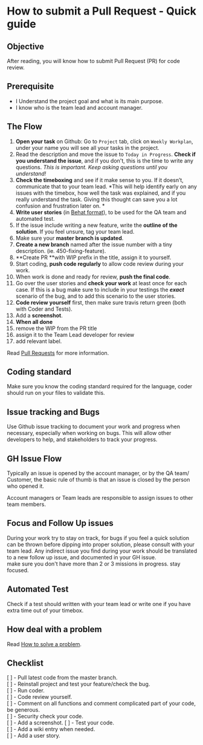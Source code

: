 # How to submit a Pull Request - Quick guide


## Objective

After reading, you will know how to submit Pull Request (PR) for code review.

## Prerequisite

* I Understand the project goal and what is its main purpose.
* I know who is the team lead and account manager.



## The Flow

1. **Open your task** on Github: Go to `Project` tab, click on `Weekly Workplan`, under your name you will see all your tasks in the project.
2. Read the description and move the issue to `Today in Progress`. **Check if you understand the issue**, and if you don't, this is the time to  write any questions. *This is important. Keep asking questions until you understand!*
3. **Check the timeboxing** and see if it make sense to you. If it doesn’t, communicate that to your team lead. *This will help identify early on any issues with the timebox, how well the task was explained, and if you really understand the task. Giving this thought can save you a lot confusion and frustration later on.  *
4. **Write user stories** (in [Behat format](http://docs.behat.org/en/v2.5/guides/1.gherkin.html)), to be used for the QA team and automated test.
5. If the issue include writing a new feature, write the **outline of the solution**. If you feel unsure, tag your team lead.
6. Make sure your **master branch is updated**.
7. **Create a new branch** named after the issue number with a tiny description. (ie. 450-fixing-feature).
8. **Create PR **with WIP prefix in the title, assign it to yourself.
9. Start coding, **push code regularly** to allow code review during your work.
10. When work is done and ready for review, **push the final code**.
11. Go over the user stories and **check your work** at least once for each case. If this is a bug make sure to include in your testings the ***exact*** scenario of the bug, and to add this scenario to the user stories.
12. **Code review yourself** first, then make sure travis return green (both with Coder and Tests).
13. Add a **screenshot**.
14. **When all done** 
  15. remove the WIP from the PR title 
  16. assign it to the Team Lead developer for review
  17. add relevant label.

Read [Pull Requests](https://www.thegizraway.com/pull_requests.html) for more information.


## Coding standard 
 
Make sure you know the coding standard required for the language, coder should run on your files to validate this. 


## Issue tracking and Bugs

Use Github issue tracking to document your work and progress when necessary, especially when working on bugs. This will allow other developers to help, and stakeholders to track your progress.


## GH Issue Flow


Typically an issue is opened by the account manager, or by the QA team/ Customer, the basic rule of thumb is that an issue  is closed by the person who opened it.

Account managers or Team leads are responsible to assign issues to other team members.


## Focus and Follow Up issues

During your work try to stay on track, for bugs if you feel a quick solution can be thrown before dipping into proper solution, please consult with your team lead.
Any indirect issue you find during your work should be translated to a new follow up issue, and documented in your GH issue.  
make sure you don't have more than 2 or 3 missions in progress. stay focused.


## Automated Test

Check if a test should written with your team lead or write one if you have extra time out of your timebox.


## How deal with a problem

Read [How to solve a problem](https://www.thegizraway.com/how_to_solve_a_problem.html).



## Checklist


[ ] - Pull latest code from the master branch.  
[ ] - Reinstall project and test your feature/check the bug.  
[ ] - Run coder.  
[ ] - Code review yourself.  
[ ] - Comment on all functions and comment complicated part of your code, be generous.  
[ ] - Security check your code.  
[ ] - Add a screenshot.
[ ] - Test your code.  
[ ] - Add a wiki entry when needed.  
[ ] - Add a user story.  
